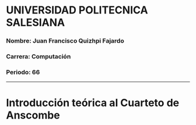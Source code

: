 # UNIVERSIDAD POLITECNICA SALESIANA

### Nombre: Juan Francisco Quizhpi Fajardo
### Carrera: Computación
### Periodo: 66

---

# Introducción teórica al Cuarteto de Anscombe



